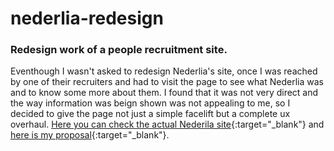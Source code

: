# nederlia-redesign
### Redesign work of a people recruitment site.

Eventhough I wasn't asked to redesign Nederlia's site, once I was reached by one of their recruiters and had to visit the page to see what Nederlia was and to know some more about them. I found that it was not very direct and the way information was beign shown was not appealing to me, so I decided to give the page not just a simple facelift but a complete ux overhaul. [Here you can check the actual Nederila site](http://nederlia.com/){:target="_blank"} and [here is my proposal](https://staranco.github.io/nederlia-redesign/){:target="_blank"}.
